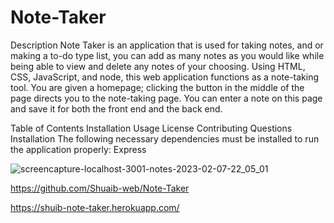 # Note-Taker
Description Note Taker is an application that is used for taking notes, and or making a to-do type list, you can add as many notes as you would like while being able to view and delete any notes of your choosing. Using HTML, CSS, JavaScript, and node, this web application functions as a note-taking tool.  You are given a homepage; clicking the button in the middle of the page directs you to the note-taking page. You can enter a note on this page and save it for both the front end and the back end.


Table of Contents Installation Usage License Contributing Questions Installation The following necessary dependencies must be installed to run the application properly: Express


![screencapture-localhost-3001-notes-2023-02-07-22_05_01](https://user-images.githubusercontent.com/72218203/217951697-896ad4ac-1655-478e-ad26-f80ee0581fdd.png)


https://github.com/Shuaib-web/Note-Taker

https://shuib-note-taker.herokuapp.com/
